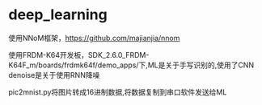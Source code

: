 # deep_learning
使用NNoM框架，https://github.com/majianjia/nnom

使用FRDM-K64开发板，SDK_2.6.0_FRDM-K64F_m/boards/frdmk64f/demo_apps/下,ML是关于手写识别的,使用了CNN
denoise是关于使用RNN降噪

pic2mnist.py将图片转成16进制数据,将数据复制到串口软件发送给ML
